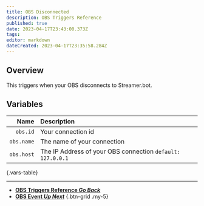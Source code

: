 ```yaml
---
title: OBS Disconnected
description: OBS Triggers Reference
published: true
date: 2023-04-17T23:43:00.373Z
tags: 
editor: markdown
dateCreated: 2023-04-17T23:35:58.284Z
---
```


## Overview
This triggers when your OBS disconnects to Streamer.bot.

## Variables
Name | Description
----:|:------------
`obs.id` | Your connection id
`obs.name` | The name of your connection
`obs.host` | The IP Address of your OBS connection `default: 127.0.0.1`
{.vars-table}

---

- [<i class="mdi mdi-chevron-left"></i>**OBS Triggers Reference *Go Back***](/Triggers/OBS)
- [<i class="mdi mdi-tag-multiple-outline text--obs"></i> **OBS Event *Up Next***](/Triggers/OBS/OBS-Event)
{.btn-grid .my-5}